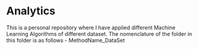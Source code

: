 # Analytics
This is a personal repository where I have applied different Machine Learning Algorithms of different dataset.
The nomenclature of the folder in this folder is as follows - 
MethodName_DataSet
